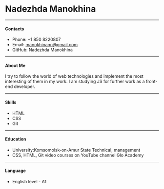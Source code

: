 # Nadezhda Manokhina
---
#### Contacts 
* Phone: +1 850 8220807
* Email: manokhinann@gmail.com
* GitHub: Nadezhda Manokhina
---
#### About Me
 
I try to follow the world of web technologies and implement the most interesting of them in my work.
I am studying JS for further work as a front-end developer.

--- 
#### Skills
 
* HTML
* CSS
* Git
--- 
#### Education
 
* University:Komsomolsk-on-Amur State Technical, management
* CSS, HTML, Git video courses on YouTube channel Glo Academy
--- 
#### Language
 
* English level - A1
 
